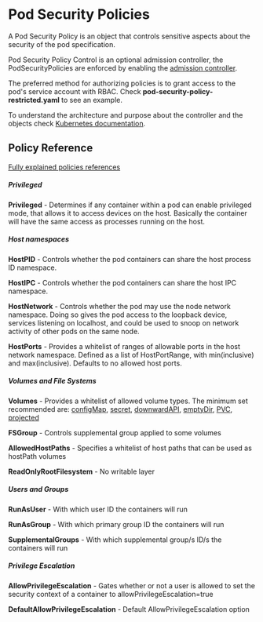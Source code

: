 # Pod Security Policies

A Pod Security Policy is an object that controls sensitive aspects about the security of the pod specification. 

Pod Security Policy Control is an optional admission controller, the PodSecurityPolicies are enforced by enabling the [admission controller](https://kubernetes.io/docs/reference/access-authn-authz/admission-controllers/#how-do-i-turn-on-an-admission-control-plug-in).

The preferred method for authorizing policies is to grant access to the pod's service account with RBAC. Check **pod-security-policy-restricted.yaml** to see an example.  

To understand the architecture and purpose about the controller and the objects check [Kubernetes documentation](https://kubernetes.io/docs/concepts/policy/pod-security-policy/#what-is-a-pod-security-policy).

<h2>Policy Reference</h2>

[Fully explained policies references](https://kubernetes.io/docs/concepts/policy/pod-security-policy/#policy-reference)

<h5>Privileged</h5>

**Privileged** - Determines if any container within a pod can enable privileged mode, that allows it to access devices on the host. Basically the container will have the same access as processes running on the host.

<h5>Host namespaces</h5>

**HostPID** - Controls whether the pod containers can share the host process ID namespace.

**HostIPC** - Controls whether the pod containers can share the host IPC namespace.

**HostNetwork** - Controls whether the pod may use the node network namespace. Doing so gives the pod access to the loopback device, services listening on localhost, and could be used to snoop on network activity of other pods on the same node.

**HostPorts** - Provides a whitelist of ranges of allowable ports in the host network namespace. Defined as a list of HostPortRange, with min(inclusive) and max(inclusive). Defaults to no allowed host ports.

<h5>Volumes and File Systems</h5>

**Volumes** - Provides a whitelist of allowed volume types. The minimum set recommended are: [configMap](https://cloud.google.com/kubernetes-engine/docs/concepts/configmap?hl=es-419), [secret](https://kubernetes.io/docs/concepts/configuration/secret/), [downwardAPI](https://kubernetes.io/docs/tasks/inject-data-application/downward-api-volume-expose-pod-information/), [emptyDir](https://kubernetes.io/docs/concepts/storage/#emptydir), [PVC](https://kubernetes.io/docs/concepts/storage/persistent-volumes/#persistentvolumeclaims), [projected](https://kubernetes.io/docs/tasks/configure-pod-container/configure-projected-volume-storage/)

**FSGroup** - Controls supplemental group applied to some volumes

**AllowedHostPaths** - Specifies a whitelist of host paths that can be used as hostPath volumes

**ReadOnlyRootFilesystem** - No writable layer

<h5>Users and Groups</h5>

**RunAsUser** - With which user ID the containers will run

**RunAsGroup** - With which primary group ID the containers will run

**SupplementalGroups** - With which supplemental group/s ID/s the containers will run

<h5>Privilege Escalation</h5>

**AllowPrivilegeEscalation** - Gates whether or not a user is allowed to set the security context of a container to allowPrivilegeEscalation=true

**DefaultAllowPrivilegeEscalation** - Default AllowPrivilegeEscalation option